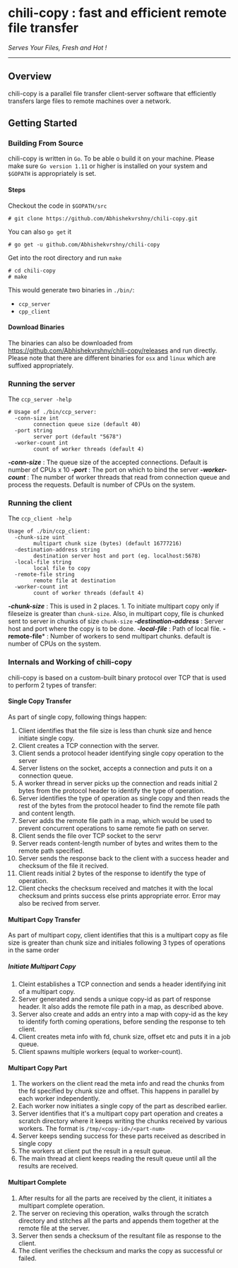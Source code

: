 # chili-copy : fast and efficient remote file transfer
*Serves Your Files, Fresh and Hot !*

--------------------------------
## Overview
chili-copy is a parallel file transfer client-server software that efficiently transfers large files to remote machines over a network.
## Getting Started
### Building From Source
chili-copy is written in `Go`. To be able o build it on your machine. Please make sure `Go version 1.11` or higher is installed on your system and `$GOPATH` is appropriately is set.
#### Steps
Checkout the code in `$GOPATH/src`
```
# git clone https://github.com/Abhishekvrshny/chili-copy.git
```
You can also `go get` it
```
# go get -u github.com/Abhishekvrshny/chili-copy
```
Get into the root directory and run `make`
```
# cd chili-copy 
# make
```
This would generate two binaries in `./bin/`:
* `ccp_server`
* `cpp_client`

#### Download Binaries
The binaries can also be downloaded from https://github.com/Abhishekvrshny/chili-copy/releases and run directly. Please note that there are different binaries for `osx` and `linux` which are suffixed appropriately.
### Running the server
The `ccp_server -help`
```
# Usage of ./bin/ccp_server:
  -conn-size int
    	connection queue size (default 40)
  -port string
    	server port (default "5678")
  -worker-count int
    	count of worker threads (default 4)
```
***-conn-size*** : The queue size of the accepted connections. Default is number of CPUs x 10
***-port*** : The port on which to bind the server
***-worker-count*** : The number of worker threads that read from connection queue and process the requests. Default is number of CPUs on the system.
### Running the client
The `ccp_client -help`
```
Usage of ./bin/ccp_client:
  -chunk-size uint
    	multipart chunk size (bytes) (default 16777216)
  -destination-address string
    	destination server host and port (eg. localhost:5678)
  -local-file string
    	local file to copy
  -remote-file string
    	remote file at destination
  -worker-count int
    	count of worker threads (default 4)
```
***-chunk-size*** : This is used in 2 places. 1. To initiate multipart copy only if fileseize is greater than `chunk-size`. Also, in multipart copy, file is chunked sent to server in chunks of size `chunk-size`
***-destination-address*** : Server host and port where the copy is to be done.
***-local-file*** : Path of local file.
**-remote-file*** : Number of workers to send multipart chunks. default is number of CPUs on the system.
### Internals and Working of chili-copy
chili-copy is based on a custom-built binary protocol over TCP that is used to perform 2 types of transfer:
#### Single Copy Transfer
As part of single copy, following things happen:
1. Client identifies that the file size is less than chunk size and hence initiate single copy.
2. Client creates a TCP connection with the server.
3. Client sends a protocol header identifying single copy operation to the server
4. Server listens on the socket, accepts a connection and puts it on a connection queue.
5. A worker thread in server picks up the connection and reads initial 2 bytes from the protocol header to identify the type of operation.
6. Server identifies the type of operation as single copy and then reads the rest of the bytes from the protocol header to find the remote file path and content length.
7. Server adds the remote file path in a map, which would be used to prevent concurrent operations to same remote fie path on server.
8. Client sends the file over TCP socket to the servr
9. Server reads content-length number of bytes and writes them to the remote path specified.
10. Server sends the response back to the client with a success header and checksum of the file it recived.
11. Client reads initial 2 bytes of the response to identify the type of operation.
12. Client checks the checksum received and matches it with the local checksum and prints success else prints appropriate error. Error may also be recived from server. 

#### Multipart Copy Transfer
As part of multipart copy, client identifies that this is a multipart copy as file size is greater than chunk size and initiales following 3 types of operations in the same order
##### Initiate Multipart Copy
1. Cleint establishes a TCP connection and sends a header identifying init of a multipart copy.
2. Server generated and sends a unique copy-id as part of response header. It also adds the remote file path in a map, as described above.
3. Server also create and adds an entry into a map with copy-id as the key to identify forth coming operations, before sending the response to teh client.
3. Client creates meta info with fd, chunk size, offset etc and puts it in a job queue.
4. Client spawns multiple workers (equal to worker-count).
#### Multipart Copy Part
1. The workers on the client read the meta info and read the chunks from the fd specified by chunk size and offset. This happens in parallel by each worker independently.
2. Each worker now initiates a single copy of the part as described earlier.
3. Server identifies that it's a multipart copy part operation and creates a scratch directory where it keeps writing the chunks received by various workers. The format is `/tmp/<copy-id>/<part-num>`
4. Server keeps sending success for these parts received as described in single copy
5. The workers at client put the result in a result queue.
6. The main thread at client keeps reading the result queue until all the results are received.
#### Multipart Complete
1. After results for all the parts are received by the client, it initiates a multipart complete operation.
2. The server on recieving this operation, walks through the scratch directory and stitches all the parts and appends them together at the remote file at the server.
3. Server then sends a checksum of the resultant file as response to the client.
4. The client verifies the checksum and marks the copy as successful or failed.
